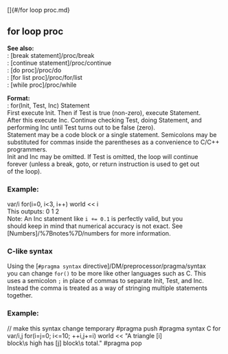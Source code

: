 []{#/for loop proc.md}    
## for loop proc    
**See also:**    
:   [break statement]/proc/break    
:   [continue statement]/proc/continue    
:   [do proc]/proc/do    
:   [for list proc]/proc/for/list    
:   [while proc]/proc/while    
<!-- -->    
**Format:**    
:   for(Init, Test, Inc) Statement    
First execute Init. Then if Test is true (non-zero), execute Statement.    
After this execute Inc. Continue checking Test, doing Statement, and    
performing Inc until Test turns out to be false (zero).    
Statement may be a code block or a single statement. Semicolons may be    
substituted for commas inside the parentheses as a convenience to C/C++    
programmers.    
Init and Inc may be omitted. If Test is omitted, the loop will continue    
forever (unless a break, goto, or return instruction is used to get out    
of the loop).    
### Example:    
var/i for(i=0, i\<3, i++) world \<\< i    
This outputs: 0 1 2    
Note: An Inc statement like `i += 0.1` is perfectly valid, but you    
should keep in mind that numerical accuracy is not exact. See    
[Numbers]/%7Bnotes%7D/numbers for more information.    
### C-like syntax    
Using the [`#pragma syntax` directive]/DM/preprocessor/pragma/syntax    
you can change `for()` to be more like other languages such as C. This    
uses a semicolon `;` in place of commas to separate Init, Test, and Inc.    
Instead the comma is treated as a way of stringing multiple statements    
together.    
### Example:    
// make this syntax change temporary #pragma push #pragma syntax C for    
var/i,j for(i=j=0; i\<=10; ++i,j+=i) world \<\< \"A triangle \[i\]    
block\\s high has \[j\] block\\s total.\" #pragma pop  